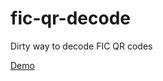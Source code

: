 # fic-qr-decode

Dirty way to decode FIC QR codes

[Demo](https://h4ckd4ddy.github.io/fic-qr-decode/index.html)